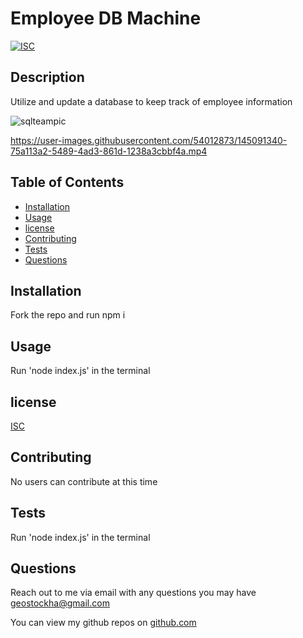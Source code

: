 # Employee DB Machine
  [![ISC](https://img.shields.io/badge/license-ISC-green)](https://img.shields.io/badge/license-ISC-green)
  ## Description

  Utilize and update a database to keep track of employee information
  
 ![sqlteampic](https://user-images.githubusercontent.com/54012873/145091372-6ada1619-4561-4c1d-bf69-5f842a6ce512.png)

  

  https://user-images.githubusercontent.com/54012873/145091340-75a113a2-5489-4ad3-861d-1238a3cbbf4a.mp4


  
  ## Table of Contents

  * [Installation](#installation)
  * [Usage](#usage)
  * [license](#license)
  * [Contributing](#contributing)
  * [Tests](#tests)
  * [Questions](#questions)
  
  ## Installation

  Fork the repo and run npm i

  ## Usage

  Run 'node index.js' in the terminal

  ## license

  [ISC](https://choosealicense.com/licenses/isc/)

  ## Contributing

  No users can contribute at this time

  ## Tests

  Run 'node index.js' in the terminal

  ## Questions

  Reach out to me via email with any questions you may have geostockha@gmail.com
  
  You can view my github repos on [github.com](https://github.com/gstockha?tab=repositories)
